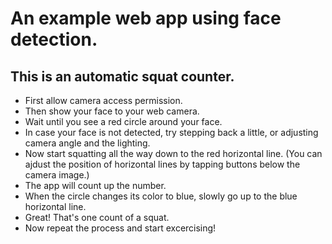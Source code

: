 # An example web app using face detection.

## This is an automatic squat counter.

- First allow camera access permission.
- Then show your face to your web camera.
- Wait until you see a red circle around your face.
- In case your face is not detected, try stepping back a little, or adjusting camera angle and the lighting.
- Now start squatting all the way down to the red horizontal line. (You can ajdust the position of horizontal lines by tapping buttons below the camera image.)
- The app will count up the number.
- When the circle changes its color to blue, slowly go up to the blue horizontal line.
- Great! That's one count of a squat.
- Now repeat the process and start excercising!
